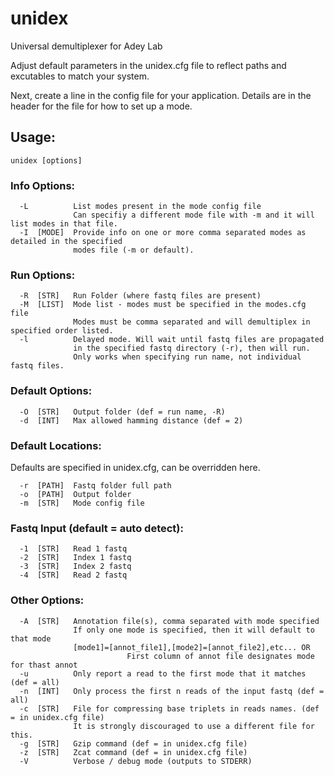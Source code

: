 # unidex
Universal demultiplexer for Adey Lab

Adjust default parameters in the unidex.cfg file to reflect paths and excutables to match your system.

Next, create a line in the config file for your application. Details are in the header for the file for how to set up a mode.


## Usage:
```
unidex [options]
```
### Info Options:
```
  -L          List modes present in the mode config file
              Can specifiy a different mode file with -m and it will list modes in that file.
  -I  [MODE]  Provide info on one or more comma separated modes as detailed in the specified
              modes file (-m or default).
```
### Run Options:
```
  -R  [STR]   Run Folder (where fastq files are present)
  -M  [LIST]  Mode list - modes must be specified in the modes.cfg file
              Modes must be comma separated and will demultiplex in specified order listed.
  -l          Delayed mode. Will wait until fastq files are propagated
              in the specified fastq directory (-r), then will run.
              Only works when specifying run name, not individual fastq files.
```
### Default Options:
```
  -O  [STR]   Output folder (def = run name, -R)
  -d  [INT]   Max allowed hamming distance (def = 2)
```
### Default Locations:
Defaults are specified in unidex.cfg, can be overridden here.
```
  -r  [PATH]  Fastq folder full path
  -o  [PATH]  Output folder
  -m  [STR]   Mode config file
```
### Fastq Input (default = auto detect):
```
  -1  [STR]   Read 1 fastq
  -2  [STR]   Index 1 fastq
  -3  [STR]   Index 2 fastq
  -4  [STR]   Read 2 fastq
```
### Other Options:
```
  -A  [STR]   Annotation file(s), comma separated with mode specified
              If only one mode is specified, then it will default to that mode
              [mode1]=[annot_file1],[mode2]=[annot_file2],etc... OR
                          First column of annot file designates mode for thast annot
  -u          Only report a read to the first mode that it matches (def = all)
  -n  [INT]   Only process the first n reads of the input fastq (def = all)
  -c  [STR]   File for compressing base triplets in reads names. (def = in unidex.cfg file)
              It is strongly discouraged to use a different file for this.
  -g  [STR]   Gzip command (def = in unidex.cfg file)
  -z  [STR]   Zcat command (def = in unidex.cfg file)
  -V          Verbose / debug mode (outputs to STDERR)
```
